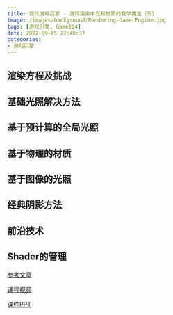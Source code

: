 ```yaml
---
title: 现代游戏引擎 - 游戏渲染中光和材质的数学魔法（五）
image: /images/background/Rendering-Game-Engine.jpg
tags: [游戏引擎, Game104]
date: 2022-09-05 22:40:37
categories:
- 游戏引擎
---
```

## 渲染方程及挑战

## 基础光照解决方法

## 基于预计算的全局光照

## 基于物理的材质

## 基于图像的光照

## 经典阴影方法

## 前沿技术

## Shader的管理

[参考文章]()

[课程视频](https://www.bilibili.com/video/BV1J3411n7WT/?spm_id_from=333.788&vd_source=371bc0e94a8c97f991c4ac20af0b2d53)

[课件PPT](https://cdn.boomingtech.com/games104_static/upload/GAMES104_Lecture05_Rendering%20on%20Game%20Engine_Lighting,%20Materials%20and%20Shaders.pdf)
